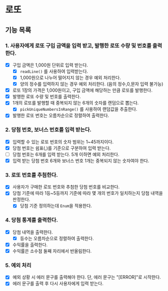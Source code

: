 # 로또
## 기능 목록
### 1. 사용자에게 로또 구입 금액을 입력 받고, 발행한 로또 수량 및 번호를 출력한다.
- [x] 구입 금액은 1,000원 단위로 입력 받는다.
  - [x] `readLine()` 를 사용하여 입력받는다.
  - [x] 1,000원으로 나누어 떨어지지 않는 경우 예외 처리한다.
  - [x] 양의 정수를 입력하지 않는 경우 예외 처리한다. (음의 정수,0,문자 입력 불가능)
- [x] 로또 1장의 가격은 1,000원이고, 구입 금액에 해당하는 만큼 로또를 발행한다.
- [x] 발행한 로또 수량 및 번호를 출력한다.
- [x] 1개의 로또를 발행할 때 중복되지 않는 6개의 숫자를 랜덤으로 뽑는다.
  - [x] `pickUniqueNumbersInRange()` 를 사용하여 랜덤값을 추출한다.
- [x] 발행한 로또 번호는 오름차순으로 정렬하여 출력한다.

### 2. 당첨 번호, 보너스 번호를 입력 받는다.

- [x] 입력할 수 있는 로또 번호의 숫자 범위는 1~45까지이다.
- [x] 당첨 번호는 쉼표(,)를 기준으로 구분하여 입력 받는다.
- [ ] 당첨 번호는 6개를 입력 받는다. 5개 이하면 예외 처리한다.
- [x] 입력 받는 당첨 번호 6개와 보너스 번호 1개는 중복되지 않는 숫자여야 한다.

### 3. 로또 번호를 추첨한다.

- [x] 사용자가 구매한 로또 번호와 추첨한 당첨 번호를 비교한다.
- [x] 당첨 기준에 따라 1등~5등까지 기준에 따라 몇 개의 번호가 일치하는지 당첨 내역을 판정한다.
    - [x] 당첨 기준 정의하는데 `Enum`을 적용한다.

### 4. 당첨 통계를 출력한다.

- [x] 당첨 내역을 출력한다.
  - [x] 등수는 오름차순으로 정렬하여 출력한다.
- [x] 수익률을 출력한다.
- [x] 수익률은 소수점 둘째 자리에서 반올림한다.

### 5. 예외 처리

- [x] 예외 상황 시 에러 문구를 출력해야 한다. 단, 에러 문구는 "[ERROR]"로 시작한다.
- [x] 에러 문구를 출력 후 다시 사용자에게 입력 받는다.
